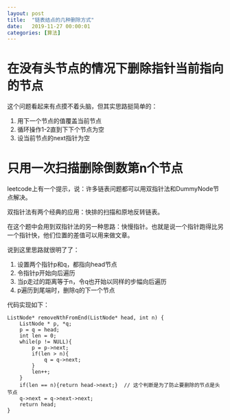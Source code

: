 ```yaml
---
layout: post
title:  "链表结点的几种删除方式"
date:   2019-11-27 00:00:01
categories: [算法]
---
```


# 在没有头节点的情况下删除指针当前指向的节点  

这个问题看起来有点摸不着头脑，但其实思路挺简单的：  

1. 用下一个节点的值覆盖当前节点
2. 循环操作1-2直到下下个节点为空
3. 设当前节点的next指针为空    

# 只用一次扫描删除倒数第n个节点

leetcode上有一个提示，说：许多链表问题都可以用双指针法和DummyNode节点解决。

双指针法有两个经典的应用：快排的扫描和原地反转链表。

在这个题中会用到双指针法的另一种思路：快慢指针。也就是说一个指针跑得比另一个指针快，他们位置的差值可以用来做文章。

说到这里思路就很明了了：

1. 设置两个指针p和q，都指向head节点
2. 令指针p开始向后遍历
3. 当p走过的距离等于n，令q也开始以同样的步幅向后遍历
4. p遍历到尾端时，删除q的下一个节点

代码实现如下：
```
ListNode* removeNthFromEnd(ListNode* head, int n) {
    ListNode * p, *q;
    p = q = head;
    int len = 0;
    while(p != NULL){
        p = p->next;
        if(len > n){
            q = q->next;
        }
        len++;
    }
    if(len == n){return head->next;}  // 这个判断是为了防止要删除的节点是头节点
    q->next = q->next->next;
    return head;
}
```